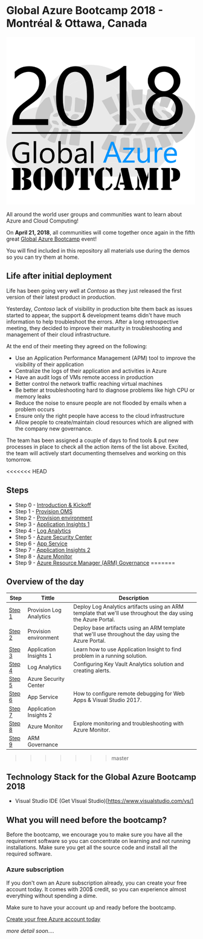 # Global Azure Bootcamp 2018 - Montréal & Ottawa, Canada

![gablogo][gablogo]

All around the world user groups and communities want to learn about Azure and Cloud Computing!

On **April 21, 2018**, all communities will come together once again in the fifth great [Global Azure Bootcamp](https://global.azurebootcamp.net/) event!

You will find included in this repository all materials use during the demos so you can try them at home.

## Life after initial deployment
Life has been going very well at *Contoso* as they just released the first version of their latest product in production.

Yesterday, *Contoso* lack of visibility in production bite them back as issues started to appear, the support & development teams didn't have much information to help troubleshoot the errors. After a long retrospective meeting, they decided to improve their maturity in troubleshooting and management of their cloud infrastructure.

At the end of their meeting they agreed on the following:

* Use an Application Performance Management (APM) tool to improve the visibility of their application
* Centralize the logs of their application and activities in Azure
* Have an audit logs of VMs remote access in production
* Better control the network traffic reaching virtual machines
* Be better at troubleshooting hard to diagnose problems like high CPU or memory leaks
* Reduce the noise to ensure people are not flooded by emails when a problem occurs
* Ensure only the right people have access to the cloud infrastructure
* Allow people to create/maintain cloud resources which are aligned with the company new governance.

The team has been assigned a couple of days to find tools & put new processes in place to check all the action items of the list above. Excited, the team will actively start documenting themselves and working on this tomorrow.

<<<<<<< HEAD
## Steps

* Step 0 - [Introduction & Kickoff](./step0/readme.md)
* Step 1 - [Provision OMS](./step1/readme.md)
* Step 2 - [Provision environment](./step2/readme.md)
* Step 3 - [Application Insights 1](./step3/readme.md)
* Step 4 - [Log Analytics](./step4/readme.md)
* Step 5 - [Azure Security Center](./step5/readme.md)
* Step 6 - [App Service](./step6/readme.md)
* Step 7 - [Application Insights 2](./step7/readme.md)
* Step 8 - [Azure Monitor](./step8/readme.md)
* Step 9 - [Azure Resource Manager (ARM) Governance](./step9/readme.md)
=======
## Overview of the day

Step | Tittle | Description
-----|--------|------------
[Step 1](./step1/readme.md) | Provision Log Analytics | Deploy Log Analytics artifacts using an ARM template that we'll use throughout the day using the Azure Portal.
[Step 2](./step2/readme.md) | Provision environment | Deploy base artifacts using an ARM template that we'll use throughout the day using the Azure Portal.
[Step 3](./step3/readme.md) | Application Insights 1 | Learn how to use Application Insight to find problem in a running solution.
[Step 4](./step4/readme.md) | Log Analytics | Configuring Key Vault Analytics solution and creating alerts.
[Step 5](./step5/readme.md) | Azure Security Center |
[Step 6](./step6/readme.md) | App Service | How to configure remote debugging for Web Apps & Visual Studio 2017.
[Step 7](./step7/readme.md) | Application Insights 2 |
[Step 8](./step8/readme.md) | Azure Monitor | Explore monitoring and troubleshooting with Azure Monitor.
[Step 9](./step9/readme.md) | ARM Governance |
>>>>>>> master

## Technology Stack for the Global Azure Bootcamp 2018

* Visual Studio IDE (Get VIsual Studio)[https://www.visualstudio.com/vs/]

## What you will need before the bootcamp?
Before the bootcamp, we encourage you to make sure you have all the requirement software so you can concentrate on learning and not running installations.  Make sure you get all the source code and install all the required software.

### Azure subscription
If you don't own an Azure subscription already, you can create your free account today. It comes with 200$ credit, so you can experience almost everything without spending a dime. 

Make sure to have your account up and ready before the bootcamp.

[Create your free Azure account today](https://azure.microsoft.com/en-us/free/)

*more detail soon....*

[gablogo]: ./media/logo-2018-500x444.png "Global Azure Bootcamp logo"
